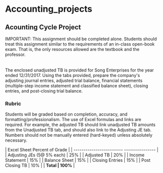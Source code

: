 # Accounting_projects

## Acounting Cycle Project

<p>
IMPORTANT: This assignment should be completed alone. Students should treat this assignment similar to the requirements of   an
in-class open-book exam. That is, the only resources allowed are the textbook and the professor.
<br/>
<br/>
<br/>
The enclosed unadjusted TB is provided for Song Enterprises for the year ended 12/31/2017.  Using the tabs provided, prepare the company's adjusting journal entries, adjusted trial balance, financial statements (multiple-step income statement and classified balance sheet), closing entries, and post-closing trial balance.
</p>


### Rubric
<p>
	Students will be graded based on completion, accuracy, and formatting/professionalism.  			
	The use of Excel formulas and links are required.  For example, the adjusted TB should link			
	unadjusted TB amounts from the Unadjusted TB tab, and should also link to the Adjusting JE			
	tab.  Numbers should not be manually entered (hard-keyed) unless absolutely necessary.			
<p/>


| Excel Sheet                 Percent of Grade |
| -------------------------   ---------------- |
| Adjusting JEs (5@ 5% each) | 25%             |
| Adjusted TB	             | 20%             |
| Income Statement	     | 15%             |
| Balance Sheet	             | 15%             | 
| Closing Entries	     | 15%             |
| Post Closing TB	     | 10%             |
| **Total		     | 100%**          |

	
					
